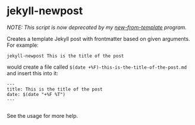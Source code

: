 jekyll-newpost
==============

*NOTE: This script is now deprecated by my [new-from-template][]
program.*

[new-from-template]: https://github.com/raehik/new-from-template

Creates a template Jekyll post with frontmatter based on given
arguments. For example:

    jekyll-newpost This is the title of the post

would create a file called `$(date +%F)-this-is-the-title-of-the-post.md`
and insert this into it:

```
---
title: This is the title of the post
date: $(date "+%F %T")
---


```

See the usage for more help.
